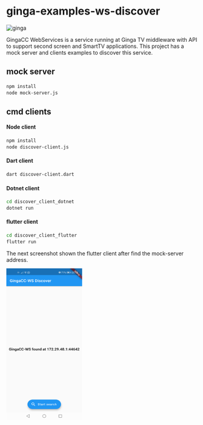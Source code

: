 # ginga-examples-ws-discover

![ginga](https://upload.wikimedia.org/wikipedia/commons/c/ce/Ginga_Middleware_Logo.png)

GingaCC WebServices is a service running at Ginga TV middleware with API to support second screen and SmartTV applications.
This project has a mock server and clients examples to discover this service.

## mock server

``` bash
npm install
node mock-server.js
```

## cmd clients

#### Node client

``` bash
npm install
node discover-client.js
```

#### Dart client

``` bash
dart discover-client.dart
```

#### Dotnet client

``` bash
cd discover_client_dotnet
dotnet run
```

#### flutter client

``` bash
cd discover_client_flutter
flutter run
```

The next screenshot shown the flutter client after find the mock-server address.

<img src="discover_client_flutter/screenshot.png" width="200" height="400">
